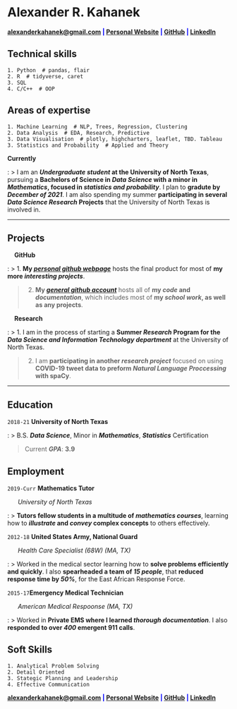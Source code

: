 # Alexander R. Kahanek
<span style="color:blue">__<a href="mailto:alexanderkahanek@gmail.com">alexanderkahanek@gmail.com</a>
|
<a href="https://alexander-kahanek.github.io">Personal Website</a>
|
<a href="https://github.com/alexander-kahanek">GitHub</a>
|
<a href="https://linkedin.com/in/alex-kah">LinkedIn</a>__</span>

## __Technical skills__
```
1. Python  # pandas, flair
2. R  # tidyverse, caret
3. SQL
4. C/C++  # OOP
```

## __Areas of expertise__
```
1. Machine Learning  # NLP, Trees, Regression, Clustering
2. Data Analysis  # EDA, Research, Predictive
3. Data Visualisation  # plotly, highcharters, leaflet, TBD. Tableau
3. Statistics and Probability  # Applied and Theory
```

__Currently__

: > I am an __*Undergraduate student* at the University of North Texas__, pursuing a __Bachelors of Science in *Data Science* with a minor in *Mathematics*, focused in *statistics and probability*__. I plan to __gradute by *December of 2021*__. I am also spending my summer __participating in several *Data Science Research* Projects__ that the University of North Texas is involved in.


-----------------
## __Projects__

&nbsp; &nbsp; __GitHub__

: > 1. __My *[personal github webpage](https://alexander-kahanek.github.io/project)*__ hosts the final product for most of __my more *interesting projects*__.
> 
> 2. __My *[general github account](https://github.com/alexander-kahanek)*__ hosts all of __my *code* and *documentation*__, which includes most of __my *school work*, as well as any projects__.

&nbsp; &nbsp; __Research__

: > 1. I am in the process of starting a __Summer *Research* Program for the *Data Science and Information Technology department*__ at the University of North Texas.
> 
> 2. I am __participating in another *research project*__ focused on using __COVID-19 tweet data to preform *Natural Language Proccessing* with spaCy__.


----------------
## __Education__

`2018-21` __University of North Texas__

: > B.S. __*Data Science*__, Minor in __*Mathematics*__, __*Statistics*__ Certification
> 
> Current __*GPA*__: __3.9__

## __Employment__

`2019-Curr` __Mathematics Tutor__ 

&nbsp; &nbsp; &nbsp; *University of North Texas*

: > __Tutors fellow students in a multitude of *mathematics courses*__, learning how to __*illustrate* and *convey* complex concepts__ to others effectively. 


`2012-18` __United States Army, National Guard__

&nbsp; &nbsp; &nbsp; *Health Care Specialist (68W) (MA, TX)*

: > Worked in the medical sector learning how to __solve problems efficiently and quickly__. I also __spearheaded a team of *15 people*__, that __reduced response time by *50%*__, for the East African Response Force.


`2015-17`__Emergency Medical Technician__

&nbsp; &nbsp; &nbsp; *American Medical Respoonse (MA, TX)*

: > Worked in __Private EMS where I learned *thorough documentation*__. I also __responded to over *400* emergent 911 calls__.


## __Soft Skills__
```
1. Analytical Problem Solving
2. Detail Oriented
3. Stategic Planning and Leadership
4. Effective Communication
```

<span style="color:blue">__<a href="mailto:alexanderkahanek@gmail.com">alexanderkahanek@gmail.com</a>
|
<a href="https://alexander-kahanek.github.io">Personal Website</a>
|
<a href="https://github.com/alexander-kahanek">GitHub</a>
|
<a href="https://linkedin.com/in/alex-kah">LinkedIn</a>__</span>